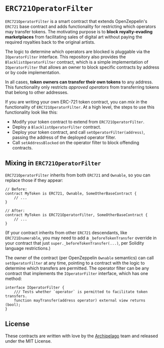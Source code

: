 # `ERC721OperatorFilter`

`ERC721OperatorFilter` is a smart contract that extends OpenZeppelin's
`ERC721` base contract and adds functionality for restricting which
operators may transfer tokens. The motivating purpose is to **block
royalty-evading marketplaces** from facilitating sales of digital art
without paying the required royalties back to the original artists.

The logic to determine which operators are blocked is pluggable via the
`IOperatorFilter` interface. This repository also provides the
`BlacklistOperatorFilter` contract, which is a simple implementation of
`IOperatorFilter` that allows an owner to block specific contracts by
address or by code implementation.

In all cases, **token owners can transfer their own tokens** to any
address. This functionality only restricts *approved operators* from
transferring tokens that belong to other addresses.

If you are writing your own ERC-721 token contract, you can *mix in* the
functionality of `ERC721OperatorFilter`. At a high level, the steps to
use this functionality look like this:

-   Modify your token contract to extend from `ERC721OperatorFilter`.
-   Deploy a `BlacklistOperatorFilter` contract.
-   Deploy your token contract, and call `setOperatorFilter(address)`,
    passing the address of the deployed operator filter.
-   Call `setAddressBlocked` on the operator filter to block offending
    contracts.

## Mixing in `ERC721OperatorFilter`

`ERC721OperatorFilter` inherits from both `ERC721` and `Ownable`, so you
can replace those if they appear:

```solidity
// Before:
contract MyToken is ERC721, Ownable, SomeOtherBaseContract {
    // ...
}

// After:
contract MyToken is ERC721OperatorFilter, SomeOtherBaseContract {
    // ...
}
```

(If your contract inherits from other `ERC721` descendants, like
`ERC721Enumerable`, you may need to add a `_beforeTokenTransfer`
override in your contract that just `super._beforeTokenTransfer(...)`,
per Solidity language restrictions.)

The owner of the contract (per OpenZeppelin `Ownable` semantics) can
call `setOperatorFilter` at any time, pointing to a contract with the
logic to determine which transfers are permitted. The operator filter
can be any contract that implements the `IOperatorFilter` interface,
which has one method:

```solidity
interface IOperatorFilter {
    /// Tests whether `operator` is permitted to facilitate token transfers.
    function mayTransfer(address operator) external view returns (bool);
}
```

## License

These contracts are written with love by the [Archipelago][] team and
released under the MIT License.

[Archipelago]: https://archipelago.art
